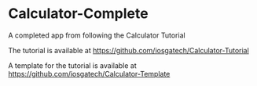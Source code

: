 # Calculator-Complete
A completed app from following the Calculator Tutorial

The tutorial is available at https://github.com/iosgatech/Calculator-Tutorial

A template for the tutorial is available at https://github.com/iosgatech/Calculator-Template

